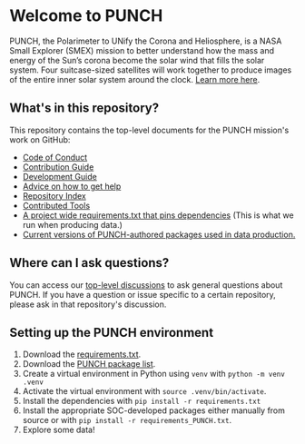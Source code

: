 # Welcome to PUNCH

PUNCH, the Polarimeter to UNify the Corona and Heliosphere, is a NASA Small Explorer (SMEX) mission to better understand how the mass and energy of the Sun’s corona become the solar wind that fills the solar system.
Four suitcase-sized satellites will work together to produce images of the entire inner solar system around the clock. [Learn more here](https://punch.space.swri.edu/).

## What's in this repository?

This repository contains the top-level documents for the PUNCH mission's work on GitHub:

- [Code of Conduct](CODE_OF_CONDUCT.md)
- [Contribution Guide](contributing.md)
- [Development Guide](development.md)
- [Advice on how to get help](getting_help.md)
- [Repository Index](repository_index.md)
- [Contributed Tools](contributed_tools.md)
- [A project wide requirements.txt that pins dependencies](requirements.txt) (This is what we run when producing data.)
- [Current versions of PUNCH-authored packages used in data production.](requirements_PUNCH.txt)


## Where can I ask questions?

You can access our [top-level discussions](https://github.com/orgs/punch-mission/discussions) to ask general questions about PUNCH.
If you have a question or issue specific to a certain repository, please ask in that repository's discussion.


## Setting up the PUNCH environment

1. Download the [requirements.txt](requirements.txt).
2. Download the [PUNCH package list](requirements_PUNCH.txt). 
3. Create a virtual environment in Python using `venv` with `python -m venv .venv`
4. Activate the virtual environment with `source .venv/bin/activate`.
5. Install the dependencies with `pip install -r requirements.txt`
6. Install the appropriate SOC-developed packages either manually from source or with `pip install -r requirements_PUNCH.txt`.
7. Explore some data!
